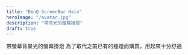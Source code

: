 ```yaml
---
title: "BenQ ScreenBar Halo"
heroImage: "/avatar.jpg"
description: "帶背光的螢幕掛燈"
draft: true
---
```


帶螢幕背景光的螢幕掛燈
為了取代之前已有的檯燈而購買，用起來十分舒適
